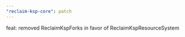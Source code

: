 ```yaml
---
"reclaim-ksp-core": patch
---
```


feat: removed ReclaimKspForks in favor of ReclaimKspResourceSystem
